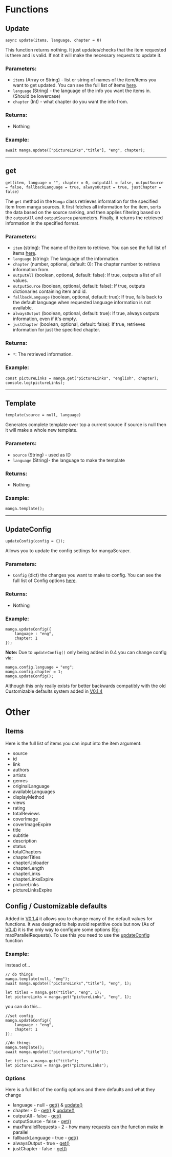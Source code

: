 # Functions
## Update
```
async update(items, language, chapter = 0)
```
This function returns nothing. It just updates/checks that the item requested is there and is valid. If not it will make the necessary requests to update it.
### Parameters:
- `items` (Array or String) - list or string of names of the item/items you want to get updated. You can see the full Iist of items [here](API.md##Items).
- `language` (String) - the language of the info you want the items in. (Should be lowercase)
- `chapter` (Int) - what chapter do you want the info from.
### Returns:
- Nothing
### Example:
```
await manga.update(["pictureLinks","title"], "eng", chapter);
```

- - -
## get
```
get(item, language = "", chapter = 0, outputAll = false, outputSource = false, fallbackLanguage = true, alwaysOutput = true, justChapter = false)
```
The `get` method in the `Manga` class retrieves information for the specified item from manga sources. It first fetches all information for the item, sorts the data based on the source ranking, and then applies filtering based on the `outputAll` and `outputSource` parameters. Finally, it returns the retrieved information in the specified format.

### Parameters:
- `item` (string): The name of the item to retrieve. You can see the full Iist of items [here](API.md##Items).
- `language` (string): The language of the information.
- `chapter` (number, optional, default: 0): The chapter number to retrieve information from.
- `outputAll` (boolean, optional, default: false): If true, outputs a list of all values.
- `outputSource` (boolean, optional, default: false): If true, outputs dictionaries containing item and id.
- `fallbackLanguage` (boolean, optional, default: true): If true, falls back to the default language when requested language information is not available.
- `alwaysOutput` (boolean, optional, default: true): If true, always outputs information, even if it's empty.
- `justChapter` (boolean, optional, default: false): If true, retrieves information for just the specified chapter.

### Returns:
- `*`: The retrieved information.

### Example:
```
const pictureLinks = manga.get("pictureLinks", "english", chapter);
console.log(pictureLinks);
```
 - - -
## Template
```
template(source = null, language)
```
Generates complete template over top a current source if source is null then it will make a whole new template.

### Parameters:
* `source`  (String) - used as ID
* `language` (String)- the language to make the template
### Returns:
- Nothing
### Example:
```
manga.template();
```

 - - -
## UpdateConfig
```
updateConfig(config = {});
```
Allows you to update the config settings for mangaScraper.

### Parameters:
 - `Config` (dict) the changes you want to make to config. You can see the full Iist of Config options [here](API.md###Options).
### Returns:
- Nothing
### Example:
```
manga.updateConfig({
	language : "eng",
	chapter: 1
});
```
**Note:** Due to `updateConfig()` only being added in 0.4 you can change config via:
```
manga.config.language = "eng";
manga.config.chapter = 1;
manga.updateConfig();
```
Although this only really exists for better backwards compatibly with the old Customizable defaults system added in [V0.1.4](ChangeLog.md##V%200.1.4)
# Other
## Items
Here is the full list of items you can input into the item argument:
 - source
 - id
 - link
 - authors
 - artists
 - genres
 - originalLanguage
 - availableLanguages
 - displayMethod
 - views
 - rating
 - totalReviews
 - coverImage
 - coverImageExpire
 - title
 - subtitle
 - description
 - status
 - totalChapters
 - chapterTitles
 - chapterUploader
 - chapterLength
 - chapterLinks
 - chapterLinksExpire
 - pictureLinks
 - pictureLinksExpire

## Config / Customizable defaults
Added in [V0.1.4](ChangeLog.md##V%200.1.4) it allows you to change many of the default values for functions. It was designed to help avoid repetitive code but now (As of [V0.4](ChangeLog.md#V%200.4)) it is the only way to configure some options (Eg: maxParallelRequests). To use this you need to use the [updateConfig](API.md##UpdateConfig) function
### Example:
instead of...
```
// do things
manga.template(null, "eng");
await manga.update(["pictureLinks","title"], "eng", 1);

let titles = manga.get("title", "eng", 1);
let pictureLinks = manga.get("pictureLinks", "eng", 1);
```
you can do this...
```
//set config
manga.updateConfig({
	language : "eng",
	chapter: 1
});

//do things
manga.template();
await manga.update(["pictureLinks","title"]);

let titles = manga.get("title");
let pictureLinks = manga.get("pictureLinks");
```

### Options
Here is a full list of the config options and there defaults and what they change
 - language - null  - [get()](API.md##get) & [update()](API.md##update) 
 - chapter - 0 - [get()](API.md##get) & [update()](API.md##update) 
 - outputAll - false - [get()](API.md##get)
 - outputSource - false - [get()](API.md##get)
 - maxParallelRequests - 2 - how many requests can the function make in parallel
 - fallbackLanguage - true - [get()](API.md##get)
 - alwaysOutput - true - [get()](API.md##get)
 - justChapter - false - [get()](API.md##get)